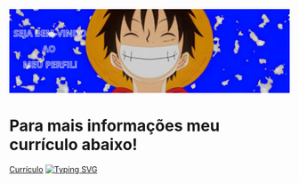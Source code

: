 <img src="foto_luffy.jpg"/>
<h1 style="font:Chela One;">Para mais informações meu currículo abaixo!</h1>
<a href="Currículo.v1.pdf" dowload="Currículo" type="application/pdf">Currículo</a>
<link rel="preconnect" href="https://fonts.googleapis.com">
<link rel="preconnect" href="https://fonts.gstatic.com" crossorigin>
<link href="https://fonts.googleapis.com/css2?family=Chela+One&display=swap" rel="stylesheet">
<a href="https://git.io/typing-svg"><img src="https://readme-typing-svg.demolab.com?font=Chela+One&duration=5500&pause=100&color=19ABFF&random=false&width=435&lines=Sou+desenvolvedor+Front-End!;Estudando+para+ser+Full-Stack!" alt="Typing SVG" /></a>
